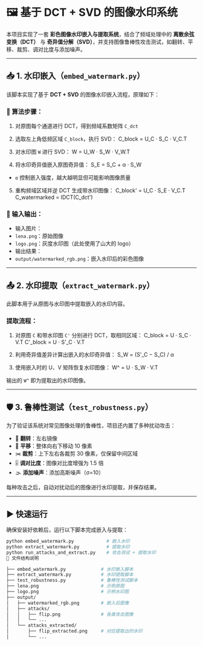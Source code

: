 # 🖼️ 基于 DCT + SVD 的图像水印系统

本项目实现了一套 **彩色图像水印嵌入与提取系统**，结合了频域处理中的 **离散余弦变换（DCT）** 与 **奇异值分解（SVD）**，并支持图像鲁棒性攻击测试，如翻转、平移、裁剪、调对比度与添加噪声。

---

## 📥 1. 水印嵌入（`embed_watermark.py`）

该脚本实现了基于 **DCT + SVD** 的图像水印嵌入流程，原理如下：

### 🚀 算法步骤：

1. 对原图每个通道进行 DCT，得到频域系数矩阵 `C_dct`
2. 选取左上角低频区域 `C_block`，执行 SVD：
C_block = U_C · S_C · V_C.T


3. 对水印图 `W` 进行 SVD：
W = U_W · S_W · V_W.T


4. 将水印奇异值嵌入原图奇异值：
S_E = S_C + α · S_W


- `α` 控制嵌入强度，越大越明显但可能影响图像质量

5. 重构频域区域并逆 DCT 生成带水印图像：
C_block' = U_C · S_E · V_C.T
C_watermarked = IDCT(C_dct')



### 📂 输入输出：

- 输入图片：
- `lena.png`：原始图像
- `logo.png`：灰度水印图（此处使用了山大的 logo）
- 输出结果：
- `output/watermarked_rgb.png`：嵌入水印后的彩色图像

---

## 📤 2. 水印提取（`extract_watermark.py`）

此脚本用于从原图与水印图中提取嵌入的水印内容。

### 提取流程：

1. 对原图 `C` 和带水印图 `C'` 分别进行 DCT，取相同区域：
C_block = U · S_C · V.T
C'_block = U · S'_C · V.T


2. 利用奇异值差异计算出嵌入的水印奇异值：
S_W = (S'_C − S_C) / α


3. 使用嵌入时的 U、V 矩阵恢复水印图像：
W^ = U · S_W · V.T



输出的 `W^` 即为提取出的水印图像。

---

## 🛡️ 3. 鲁棒性测试（`test_robustness.py`）

为了验证该系统对常见图像处理的鲁棒性，项目还内置了多种扰动攻击：

- 🔄 **翻转**：左右镜像
- 📐 **平移**：整体向右下移动 10 像素
- ✂️ **裁剪**：上下左右各裁剪 30 像素，仅保留中间区域
- 🎚️ **调对比度**：图像对比度增强为 1.5 倍
- 🌫️ **添加噪声**：添加高斯噪声（σ=10）

每种攻击之后，自动对扰动后的图像进行水印提取，并保存结果。

---

## ▶️ 快速运行

确保安装好依赖后，运行以下脚本完成嵌入与提取：

```bash
python embed_watermark.py            # 嵌入水印
python extract_watermark.py          # 提取水印
python run_attacks_and_extract.py    # 攻击测试 + 提取水印
📁 文件结构说明

├── embed_watermark.py             # 水印嵌入脚本
├── extract_watermark.py           # 水印提取脚本
├── test_robustness.py             # 鲁棒性测试脚本
├── lena.png                       # 示例原图
├── logo.png                       # 示例水印图
├── output/
│   ├── watermarked_rgb.png        # 嵌入后图像
│   ├── attacks/
│   │   ├── flip.png               # 各类攻击图像
│   │   └── ...
│   └── attacks_extracted/
│       ├── flip_extracted.png     # 对应提取出的水印
│       └── ...
